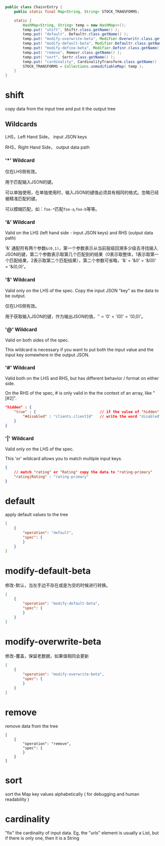 ```java
public class ChainrEntry {
    public static final Map<String, String> STOCK_TRANSFORMS;

    static {
        HashMap<String, String> temp = new HashMap<>();
        temp.put( "shift", Shiftr.class.getName() );
        temp.put( "default", Defaultr.class.getName() );
        temp.put( "modify-overwrite-beta", Modifier.Overwritr.class.getName() );
        temp.put( "modify-default-beta", Modifier.Defaultr.class.getName() );
        temp.put( "modify-define-beta", Modifier.Definr.class.getName() );
        temp.put( "remove", Removr.class.getName() );
        temp.put( "sort", Sortr.class.getName() );
        temp.put( "cardinality", CardinalityTransform.class.getName() );
        STOCK_TRANSFORMS = Collections.unmodifiableMap( temp );
    }
}
```

# shift

copy data from the input tree and put it the output tree

## Wildcards

LHS，Left Hand Side， input JSON keys

RHS，Right Hand Side， output data path

### '\*' Wildcard

仅在LHS侧有效。

用于匹配输入JSON的键。

可以单独使用，在单独使用时，输入JSON的键值必须具有相同的格式。忽略已经被精准匹配的键。

可以模糊匹配，如：`foo-*`匹配`foo-a`,`foo-b`等等。

### '&' Wildcard

Valid on the LHS (left hand side - input JSON keys) and RHS (output data path)

'&' 通配符有两个参数`&(0,1)`，第一个参数表示从当前层级回溯多少级去寻找输入JSON的键，第二个参数表示取第几个匹配到的结果（0表示取整体，1表示取第一个匹配结果，2表示取第二个匹配结果），第二个参数可省略，'&' = '&0' = '&(0)' = '&(0,0)'。

### '$' Wildcard

Valid only on the LHS of the spec. Copy the input JSON "key" as the data to be output.

仅在LHS侧有效。

用于获取输入JSON的键，作为输出JSON的值，'$' = '$0' = '$(0)' = '$(0,0)'。

### '@' Wildcard

Valid on both sides of the spec.

This wildcard is necessary if you want to put both the input value and the input key somewhere in the output JSON.

### '#' Wildcard

Valid both on the LHS and RHS, but has different behavior / format on either side.

On the RHS of the spec, # is only valid in the the context of an array, like "[#2]".

```json
"hidden" : {
    "true" : {                             // if the value of "hidden" is true
        "#disabled" : "clients.clientId"   // write the word "disabled" to the path "clients.clientId"
    }
}
```

### '|' Wildcard

Valid only on the LHS of the spec.

This 'or' wildcard allows you to match multiple input keys.

```json
{
	// match "rating" or "Rating" copy the data to "rating-primary" 
	"rating|Rating" : "rating-primary"
}
```

# default

apply default values to the tree

```json
[
    {
        "operation": "default",
        "spec": {
        }
    }
]
```

# modify-default-beta

修改-默认，当左手边不存在或是为空的时候进行转换。

```json
[
    {
        "operation": "modify-default-beta",
        "spec": {
        }
    }
]
```

# modify-overwrite-beta

修改-覆盖，保留老数据，如果值相同会更新

```json
[
    {
        "operation": "modify-overwrite-beta",
        "spec": {
        }
    }
]
```

# remove

remove data from the tree

```
[
    {
        "operation": "remove",
        "spec": {
        }
    }
]
```

# sort

sort the Map key values alphabetically ( for debugging and human readability )

# cardinality

"fix" the cardinality of input data.  Eg, the "urls" element is usually a List, but if there is only one, then it is a String
